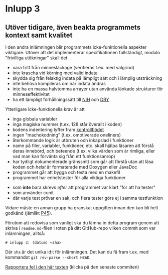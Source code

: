 # Inlupp 3

## Utöver tidigare, även beakta programmets kontext samt kvalitet

I den andra inlämningen blir programmets icke-funktionella
aspekter viktigare. Utöver att det implementerar specifikationen
fullständigt, modulo "frivilliga utökningar" skall det

* vara fritt från minnesläckage (verifieras t.ex. med valgrind)
* inte krascha vid körning med valid indata
* skydda sig från felaktig indata på lämpligt sätt och i lämplig utsträckning
* inte behöva kompileras om när indata ändras
* inte ha en massa halvtomma arrayer utan använda länkade strukturer för minneseffektivitet
* ha ett lämpligt förhållningssätt till [NIH](http://en.wikipedia.org/wiki/Not_invented_here)  och [DRY](http://en.wikipedia.org/wiki/Don't_repeat_yourself)

Ytterligare icke-funktionella krav är att

* inga globala variabler 
* inga magiska nummer (t.ex. 128 står överallt i koden)
* kodens indentering lyfter fram [kontrollflödet](http://en.wikipedia.org/wiki/Control_flow)
* ingen "machokodning" (t.ex. omotiverade oneliners)
* återkommande logik är utbruten och inkapslad i funktioner
* namn på filer, variabler, funktioner, etc. skall hjälpa läsaren att förstå deras innebörd, och beteende (t.ex. vilka värden som är rimliga, eller vad man kan förvänta sig från ett funktionsanrop)
* har tydligt dokumenterade gränssnitt som går att förstå utan att läsa koden och *helst* är formaterade med Doxygen eller JavaDoc
* programmet går att bygga och testa med en makefil
* programmet har enhetstester för alla viktiga funktioner
 - som **inte** bara skrevs *efter* att programmet var klart "för att ha tester"
 - som använder cunit
 - där varje test prövar en sak, och flera tester görs ej i samma testfunktion

Vidare måste en annan grupp ha granskat uppgiften innan den kan
bli helt godkänd (jämlikt [P45](http://auportal.herokuapp.com/achievements/45)).

Förutom att redovisa som vanligt ska du lämna in detta program
genom att skriva i `readme.md`-filen i roten på ditt GitHub-repo
vilken commit som var inlämningen, alltså:

```
# inlupp 3: (datum) <sha>
```

Där `sha` är det unika id:t för inlämningen. Det kan du få fram
t.ex. med kommandot `git rev-parse --short HEAD`.

[Rapportera fel i den här texten](https://github.com/IOOPM-UU/achievements/commits/master/z102.md) (klicka på den senaste commiten)
